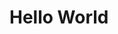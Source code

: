 <script>
//window.location.href = "https://webulite.com/starbuckssangha";
</script>  

# Hello World
